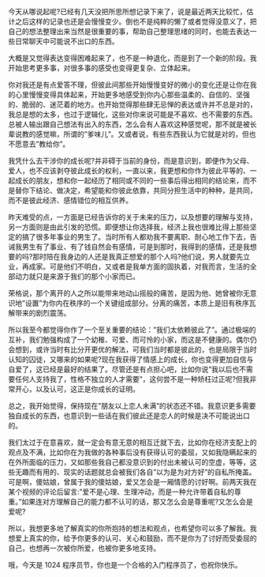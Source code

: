 今天从哪说起呢?已经有几天没把所思所想记录下来了，说是最近两天比较忙，估计之后这样的记录也还是会慢慢变少。倒也不是纯粹的懒了或者觉得没意义了，把自己的想法整理出来当然是很重要的事，帮助自己整理思绪的同时，也能去表达一些日常聊天中可能说不出口的东西。

大概是又觉得表达变得困难起来了，也不是一种退化，而是到了一个新的阶段。我开始思考更多事，对很多事的感受也变得更复杂、立体起来。

你对我还是有点爱答不理，但彼此间那些开始慢慢变好的微小的变化还是让你在我的心里慢慢变得具体起来，开始更多地感受到你内心那些温柔的、自信的、坚强的、脆弱的、迷茫着的地方。也开始觉得那些肆无忌惮的表达或许并不总是对的，我总是想的太多，也过于逻辑化，这些对你来说可能是不喜欢、也不需要的东西。总被人输出跟自己想法有出入的东西，怎么会有人喜欢这种感觉呢，那不就是被长辈说教的感觉嘛，所谓的”爹味儿”。又或者说，有些东西我认为它就是对的，但也不愿意去”教给你”。

我凭什么去干涉你的成长呢?并非碍于当前的身份，而是意识到，即便作为父母、爱人，也不应该剥夺彼此成长的权利，一直以来，我更想和你作为彼此平等的、一起成长的朋友，想和你一起经历了相同或不同的一些事后得出相同的结论来，而不是替你下结论、做决定，希望能和你彼此依靠，共同分担生活中的种种，是共同，而不是彼此经济、感情错位的相互供养。

昨天难受的点，一方面是已经告诉你的关于未来的压力，以及想要的理解与支持，另一方面则是由此引发的恐慌。即便想让你选择我，经济上我也很难比得上那些坚定的搞了很多年事业的男生了。当时所有人都劝我不要离职、耐心地工作下去，告诫我男生有了事业、有了钱自然会有感情，可是到那时，我得到的感情，还是我想要的吗?那时陪在我身边的人还是我真正想爱的那个人吗?他们说，男人就要先立业，再成家。可是他们不明白，又或者是我单方面的固执着，对我而言，生活的全部动力就只是来源于我们的那个小家而已。

荣格说，那个离开的人之所以能带来地动山摇般的痛苦，是因为他、她曾被你无意识地”设置”为你内在秩序的一个关键组成部分。分离的痛苦，本质上是旧有秩序瓦解带来的剧烈震荡。

所以我至今都觉得你作了一个至关重要的结论：”我们太依赖彼此了”。通过极端的互补，我们勉强构成了一个幼稚、可爱、而可怜的小家，而这是不健康的。偶尔仍会想到，或许当时有比分开更优的解法，可我们当时都是彼此的，也是局限于当时认知的囚徒，又哪来的如果呢?现在我获得了情感上的成长，你也变得更加自信与自爱了，这已经是最好的结果了。尽管还是有点担心吧，比如你说”我以后也不需要任何人支持我了，性格不独立的人才需要”，这何尝不是一种矫枉过正呢?但我非常开心，以及认可，这正是你成长的证明。

总之，我开始觉得，保持现在”朋友以上恋人未满”的状态还不错。我意识更多需要独自成长的东西，也意识到一些话在我们彼此还是恋人的时候是决不可能说出口的。

我们太过于在意喜欢，就一定会有意无意的相互迁就下去，比如你在经济支配上的观点及不满，比如你在为我做的各种事后没有获得认可的委屈，又如我隐瞒起来的在外所面临的压力，又如那些我自己都没意识到的付出未被认可的空虚，等等，这些无趣而有用的、现实的话题就总会被我们各自”以为是为对方好”的自私所掩盖。可是啊，傻姑娘，曾属于我的傻姑娘，爱又怎会是一厢情愿的讨好啊。前两天我在某个视频的评论后留言:”爱不是心理、生理冲动，而是一种允许带着自私的尊重。”如果连对方理解自己的能力都不认可的话，那又怎么会是尊重呢?又怎么会是爱呢?

所以，我想更多地了解真实的你所抱持的想法和观点，也希望你可以多了解我。我想爱上真实的你，给予你更多的认可、关心和鼓励，而不是你为了讨好而受委屈的自己，也想再一次被你所爱，也被你更多地支持。

哦，今天是 1024 程序员节，你也是一个合格的入门程序员了，也祝你快乐。
